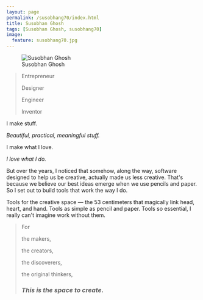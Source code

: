 ```yaml
---
layout: page
permalink: /susobhang70/index.html
title: Susobhan Ghosh
tags: [Susobhan Ghosh, susobhang70]
image:
  feature: susobhang70.jpg
---
```

<figure>
  <img src="{{ site.url }}/images/susobhang70.jpg" alt="Susobhan Ghosh">
  <figcaption>Susobhan Ghosh</figcaption>
</figure>

>Entrepreneur
>
>Designer
>
>Engineer
>
>Inventor

I make stuff.


*Beautiful, practical, meaningful stuff.*


I make what I love.

*I love what I do.*


But over the years, I noticed that somehow, along the way, software designed to help us be creative, actually made us less creative. That's because we believe our best ideas emerge when we use pencils and paper.
So I set out to build tools that work the way I do.


Tools for the creative space — the 53 centimeters that magically link head, heart, and hand. Tools as simple as pencil and paper. Tools so essential, I  really can't imagine work without them.


> For
>
> the makers,
> 
> the creators,
> 
> the discoverers,
> 
> the original thinkers,
> 
> ### *This is the space to create.* ###